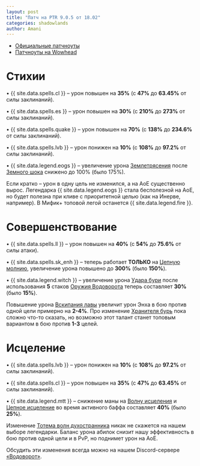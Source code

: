 ```yaml
---    
layout: post    
title: "Патч на PTR 9.0.5 от 18.02"    
categories: shadowlands  
author: Amani
---    
```


* [Официальные патчноуты](https://ptr.wowhead.com/news=320968)
* [Патчноуты на Wowhead](https://www.wowhead.com/news=320963)

# Стихии

• {{ site.data.spells.cl }} – урон повышен на **35%** (с **47%** до **63.45%** от силы заклинаний).

• {{ site.data.spells.es }} – урон повышен на **30%** (с **210%** до **273%** от силы заклинаний).

• {{ site.data.spells.quake }} – урон повышен на **70%** (с **138%** до **234.6%** от силы заклинаний).

• {{ site.data.spells.lvb }} – урон понижен на **10%** (с **108%** до **97.2%** от силы заклинаний).

• {{ site.data.legend.eogs }} – увеличение урона [Землетрясения](https://ru.wowhead.com/spell=61882) после [Земного шока](https://ru.wowhead.com/spell=8042) снижено до 100% (было 175%).

Если кратко – урон в одну цель не изменился, а на АоЕ существенно вырос. Легендарка {{ site.data.legend.eogs }} стала бесполезной на АоЕ, но будет полезна при кливе с приоритетной целью (как на Инерве, например). В Мифик+ топовой легой останется {{ site.data.legend.fire }}. 

# Совершенствование

• {{ site.data.spells.ll }} – урон повышен на **40%** (с **54%** до **75.6%** от силы атаки).

• {{ site.data.spells.sk_enh }}  – теперь работает **ТОЛЬКО** на [Цепную молнию](https://ru.wowhead.com/spell=188443), увеличение урона повышено до **300%** (было **150%**).

• {{ site.data.legend.witch }} – увеличение урона [Удара бури](https://ru.wowhead.com/spell=17364) после использования **5** стаков [Оружия Водоворота](https://ru.wowhead.com/spell=187880) теперь составляет **30%** (было **15%**).

Повышение урона [Вскипания лавы](https://ru.wowhead.com/spell=60103) увеличит урон Энха в бою против одной цели примерно на **2-4%**. Про изменение [Хранителя бурь](https://ru.wowhead.com/spell=320137) пока сложно что-то сказать, но возможно этот талант станет топовым вариантом в бою против **1-3** целей.

# Исцеление

• {{ site.data.spells.lvb }} – урон понижен на **10%** (с **108%** до **97.2%** от силы заклинаний).

• {{ site.data.spells.cl }} – урон повышен на **35%** (с **47%** до **63.45%** от силы заклинаний).

• {{ site.data.legend.mtt }} – снижение маны на [Волну исцеления](https://ru.wowhead.com/spell=77472) и [Цепное исцеление](https://ru.wowhead.com/spell=1064) во время активного баффа составляет **40%** (было **25%**).

Изменение [Тотема волн духостранника](https://ru.wowhead.com/spell=335891) никак не скажется на нашем выборе легендарки. Баланс урона абилок снизит нашу эффективность в бою против одной цели и в PvP, но поднимет урон на АоЕ.

Обсудить эти изменения всегда можно на нашем Discord-сервере [«Водоворот»](https://discordapp.com/invite/zTQhBn8).

